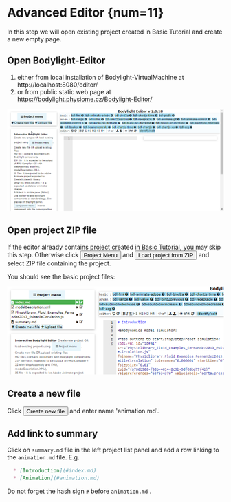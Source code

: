 # Advanced Editor {num=11}

In this step we will open existing project created in Basic Tutorial and create a new empty page.

## Open Bodylight-Editor 

1. either from local installation of Bodylight-VirtualMachine at http://localhost:8080/editor/
2. or from public static web page at https://bodylight.physiome.cz/Bodylight-Editor/

![Editor](BodylightEditor1.png)


## Open project ZIP file

If the editor already contains project created in Basic Tutorial, you may skip this step. Otherwise click <button>Project Menu</button> and <button>Load project from ZIP</button> and select ZIP file containing the project. 

You should see the basic project files:

![EditorBasicFiles](EditorBasicFiles.png)


## Create a new file

Click <button><i class="fa fa-plus"></i> Create new file</button> and enter name 'animation.md'.

## Add link to summary

Click on `summary.md` file in the left project list panel and add a row linking to the `animation.md` file. E.g.
```markdown
  * [Introduction](#index.md)
  * [Animation](#animation.md)
```

Do not forget the hash sign `#` before `animation.md` .
